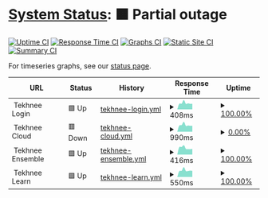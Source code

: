 # [System Status](https://status.tekhn.ee): <!--live status--> **🟧 Partial outage**

[![Uptime CI](https://github.com/koj-co/upptime/workflows/Uptime%20CI/badge.svg)](https://github.com/koj-co/upptime/actions?query=workflow%3A%22Uptime+CI%22)
[![Response Time CI](https://github.com/koj-co/upptime/workflows/Response%20Time%20CI/badge.svg)](https://github.com/koj-co/upptime/actions?query=workflow%3A%22Response+Time+CI%22)
[![Graphs CI](https://github.com/koj-co/upptime/workflows/Graphs%20CI/badge.svg)](https://github.com/koj-co/upptime/actions?query=workflow%3A%22Graphs+CI%22)
[![Static Site CI](https://github.com/koj-co/upptime/workflows/Static%20Site%20CI/badge.svg)](https://github.com/koj-co/upptime/actions?query=workflow%3A%22Static+Site+CI%22)
[![Summary CI](https://github.com/koj-co/upptime/workflows/Summary%20CI/badge.svg)](https://github.com/koj-co/upptime/actions?query=workflow%3A%22Summary+CI%22)

For timeseries graphs, see our [status page](https://status.tekhn.ee).

<!--start: status pages-->
<!-- This summary is generated by Upptime (https://github.com/upptime/upptime) -->
<!-- Do not edit this manually, your changes will be overwritten -->
<!-- prettier-ignore -->
| URL | Status | History | Response Time | Uptime |
| --- | ------ | ------- | ------------- | ------ |
| <img alt="" src="https://favicons.githubusercontent.com/null" height="13"> Tekhnee Login | 🟩 Up | [tekhnee-login.yml](https://github.com/tekhnee/status/commits/HEAD/history/tekhnee-login.yml) | <details><summary><img alt="Response time graph" src="./graphs/tekhnee-login/response-time-week.png" height="20"> 408ms</summary><br><a href="https://status.tekhn.ee/history/tekhnee-login"><img alt="Response time 536" src="https://img.shields.io/endpoint?url=https%3A%2F%2Fraw.githubusercontent.com%2Ftekhnee%2Fstatus%2FHEAD%2Fapi%2Ftekhnee-login%2Fresponse-time.json"></a><br><a href="https://status.tekhn.ee/history/tekhnee-login"><img alt="24-hour response time 625" src="https://img.shields.io/endpoint?url=https%3A%2F%2Fraw.githubusercontent.com%2Ftekhnee%2Fstatus%2FHEAD%2Fapi%2Ftekhnee-login%2Fresponse-time-day.json"></a><br><a href="https://status.tekhn.ee/history/tekhnee-login"><img alt="7-day response time 408" src="https://img.shields.io/endpoint?url=https%3A%2F%2Fraw.githubusercontent.com%2Ftekhnee%2Fstatus%2FHEAD%2Fapi%2Ftekhnee-login%2Fresponse-time-week.json"></a><br><a href="https://status.tekhn.ee/history/tekhnee-login"><img alt="30-day response time 461" src="https://img.shields.io/endpoint?url=https%3A%2F%2Fraw.githubusercontent.com%2Ftekhnee%2Fstatus%2FHEAD%2Fapi%2Ftekhnee-login%2Fresponse-time-month.json"></a><br><a href="https://status.tekhn.ee/history/tekhnee-login"><img alt="1-year response time 536" src="https://img.shields.io/endpoint?url=https%3A%2F%2Fraw.githubusercontent.com%2Ftekhnee%2Fstatus%2FHEAD%2Fapi%2Ftekhnee-login%2Fresponse-time-year.json"></a></details> | <details><summary><a href="https://status.tekhn.ee/history/tekhnee-login">100.00%</a></summary><a href="https://status.tekhn.ee/history/tekhnee-login"><img alt="All-time uptime 100.00%" src="https://img.shields.io/endpoint?url=https%3A%2F%2Fraw.githubusercontent.com%2Ftekhnee%2Fstatus%2FHEAD%2Fapi%2Ftekhnee-login%2Fuptime.json"></a><br><a href="https://status.tekhn.ee/history/tekhnee-login"><img alt="24-hour uptime 100.00%" src="https://img.shields.io/endpoint?url=https%3A%2F%2Fraw.githubusercontent.com%2Ftekhnee%2Fstatus%2FHEAD%2Fapi%2Ftekhnee-login%2Fuptime-day.json"></a><br><a href="https://status.tekhn.ee/history/tekhnee-login"><img alt="7-day uptime 100.00%" src="https://img.shields.io/endpoint?url=https%3A%2F%2Fraw.githubusercontent.com%2Ftekhnee%2Fstatus%2FHEAD%2Fapi%2Ftekhnee-login%2Fuptime-week.json"></a><br><a href="https://status.tekhn.ee/history/tekhnee-login"><img alt="30-day uptime 100.00%" src="https://img.shields.io/endpoint?url=https%3A%2F%2Fraw.githubusercontent.com%2Ftekhnee%2Fstatus%2FHEAD%2Fapi%2Ftekhnee-login%2Fuptime-month.json"></a><br><a href="https://status.tekhn.ee/history/tekhnee-login"><img alt="1-year uptime 100.00%" src="https://img.shields.io/endpoint?url=https%3A%2F%2Fraw.githubusercontent.com%2Ftekhnee%2Fstatus%2FHEAD%2Fapi%2Ftekhnee-login%2Fuptime-year.json"></a></details>
| <img alt="" src="https://favicons.githubusercontent.com/null" height="13"> Tekhnee Cloud | 🟥 Down | [tekhnee-cloud.yml](https://github.com/tekhnee/status/commits/HEAD/history/tekhnee-cloud.yml) | <details><summary><img alt="Response time graph" src="./graphs/tekhnee-cloud/response-time-week.png" height="20"> 990ms</summary><br><a href="https://status.tekhn.ee/history/tekhnee-cloud"><img alt="Response time 2513" src="https://img.shields.io/endpoint?url=https%3A%2F%2Fraw.githubusercontent.com%2Ftekhnee%2Fstatus%2FHEAD%2Fapi%2Ftekhnee-cloud%2Fresponse-time.json"></a><br><a href="https://status.tekhn.ee/history/tekhnee-cloud"><img alt="24-hour response time 2147" src="https://img.shields.io/endpoint?url=https%3A%2F%2Fraw.githubusercontent.com%2Ftekhnee%2Fstatus%2FHEAD%2Fapi%2Ftekhnee-cloud%2Fresponse-time-day.json"></a><br><a href="https://status.tekhn.ee/history/tekhnee-cloud"><img alt="7-day response time 990" src="https://img.shields.io/endpoint?url=https%3A%2F%2Fraw.githubusercontent.com%2Ftekhnee%2Fstatus%2FHEAD%2Fapi%2Ftekhnee-cloud%2Fresponse-time-week.json"></a><br><a href="https://status.tekhn.ee/history/tekhnee-cloud"><img alt="30-day response time 902" src="https://img.shields.io/endpoint?url=https%3A%2F%2Fraw.githubusercontent.com%2Ftekhnee%2Fstatus%2FHEAD%2Fapi%2Ftekhnee-cloud%2Fresponse-time-month.json"></a><br><a href="https://status.tekhn.ee/history/tekhnee-cloud"><img alt="1-year response time 2513" src="https://img.shields.io/endpoint?url=https%3A%2F%2Fraw.githubusercontent.com%2Ftekhnee%2Fstatus%2FHEAD%2Fapi%2Ftekhnee-cloud%2Fresponse-time-year.json"></a></details> | <details><summary><a href="https://status.tekhn.ee/history/tekhnee-cloud">0.00%</a></summary><a href="https://status.tekhn.ee/history/tekhnee-cloud"><img alt="All-time uptime 61.96%" src="https://img.shields.io/endpoint?url=https%3A%2F%2Fraw.githubusercontent.com%2Ftekhnee%2Fstatus%2FHEAD%2Fapi%2Ftekhnee-cloud%2Fuptime.json"></a><br><a href="https://status.tekhn.ee/history/tekhnee-cloud"><img alt="24-hour uptime 0.00%" src="https://img.shields.io/endpoint?url=https%3A%2F%2Fraw.githubusercontent.com%2Ftekhnee%2Fstatus%2FHEAD%2Fapi%2Ftekhnee-cloud%2Fuptime-day.json"></a><br><a href="https://status.tekhn.ee/history/tekhnee-cloud"><img alt="7-day uptime 0.00%" src="https://img.shields.io/endpoint?url=https%3A%2F%2Fraw.githubusercontent.com%2Ftekhnee%2Fstatus%2FHEAD%2Fapi%2Ftekhnee-cloud%2Fuptime-week.json"></a><br><a href="https://status.tekhn.ee/history/tekhnee-cloud"><img alt="30-day uptime 1.38%" src="https://img.shields.io/endpoint?url=https%3A%2F%2Fraw.githubusercontent.com%2Ftekhnee%2Fstatus%2FHEAD%2Fapi%2Ftekhnee-cloud%2Fuptime-month.json"></a><br><a href="https://status.tekhn.ee/history/tekhnee-cloud"><img alt="1-year uptime 61.96%" src="https://img.shields.io/endpoint?url=https%3A%2F%2Fraw.githubusercontent.com%2Ftekhnee%2Fstatus%2FHEAD%2Fapi%2Ftekhnee-cloud%2Fuptime-year.json"></a></details>
| <img alt="" src="https://favicons.githubusercontent.com/null" height="13"> Tekhnee Ensemble | 🟩 Up | [tekhnee-ensemble.yml](https://github.com/tekhnee/status/commits/HEAD/history/tekhnee-ensemble.yml) | <details><summary><img alt="Response time graph" src="./graphs/tekhnee-ensemble/response-time-week.png" height="20"> 416ms</summary><br><a href="https://status.tekhn.ee/history/tekhnee-ensemble"><img alt="Response time 495" src="https://img.shields.io/endpoint?url=https%3A%2F%2Fraw.githubusercontent.com%2Ftekhnee%2Fstatus%2FHEAD%2Fapi%2Ftekhnee-ensemble%2Fresponse-time.json"></a><br><a href="https://status.tekhn.ee/history/tekhnee-ensemble"><img alt="24-hour response time 471" src="https://img.shields.io/endpoint?url=https%3A%2F%2Fraw.githubusercontent.com%2Ftekhnee%2Fstatus%2FHEAD%2Fapi%2Ftekhnee-ensemble%2Fresponse-time-day.json"></a><br><a href="https://status.tekhn.ee/history/tekhnee-ensemble"><img alt="7-day response time 416" src="https://img.shields.io/endpoint?url=https%3A%2F%2Fraw.githubusercontent.com%2Ftekhnee%2Fstatus%2FHEAD%2Fapi%2Ftekhnee-ensemble%2Fresponse-time-week.json"></a><br><a href="https://status.tekhn.ee/history/tekhnee-ensemble"><img alt="30-day response time 459" src="https://img.shields.io/endpoint?url=https%3A%2F%2Fraw.githubusercontent.com%2Ftekhnee%2Fstatus%2FHEAD%2Fapi%2Ftekhnee-ensemble%2Fresponse-time-month.json"></a><br><a href="https://status.tekhn.ee/history/tekhnee-ensemble"><img alt="1-year response time 495" src="https://img.shields.io/endpoint?url=https%3A%2F%2Fraw.githubusercontent.com%2Ftekhnee%2Fstatus%2FHEAD%2Fapi%2Ftekhnee-ensemble%2Fresponse-time-year.json"></a></details> | <details><summary><a href="https://status.tekhn.ee/history/tekhnee-ensemble">100.00%</a></summary><a href="https://status.tekhn.ee/history/tekhnee-ensemble"><img alt="All-time uptime 99.98%" src="https://img.shields.io/endpoint?url=https%3A%2F%2Fraw.githubusercontent.com%2Ftekhnee%2Fstatus%2FHEAD%2Fapi%2Ftekhnee-ensemble%2Fuptime.json"></a><br><a href="https://status.tekhn.ee/history/tekhnee-ensemble"><img alt="24-hour uptime 100.00%" src="https://img.shields.io/endpoint?url=https%3A%2F%2Fraw.githubusercontent.com%2Ftekhnee%2Fstatus%2FHEAD%2Fapi%2Ftekhnee-ensemble%2Fuptime-day.json"></a><br><a href="https://status.tekhn.ee/history/tekhnee-ensemble"><img alt="7-day uptime 100.00%" src="https://img.shields.io/endpoint?url=https%3A%2F%2Fraw.githubusercontent.com%2Ftekhnee%2Fstatus%2FHEAD%2Fapi%2Ftekhnee-ensemble%2Fuptime-week.json"></a><br><a href="https://status.tekhn.ee/history/tekhnee-ensemble"><img alt="30-day uptime 100.00%" src="https://img.shields.io/endpoint?url=https%3A%2F%2Fraw.githubusercontent.com%2Ftekhnee%2Fstatus%2FHEAD%2Fapi%2Ftekhnee-ensemble%2Fuptime-month.json"></a><br><a href="https://status.tekhn.ee/history/tekhnee-ensemble"><img alt="1-year uptime 99.98%" src="https://img.shields.io/endpoint?url=https%3A%2F%2Fraw.githubusercontent.com%2Ftekhnee%2Fstatus%2FHEAD%2Fapi%2Ftekhnee-ensemble%2Fuptime-year.json"></a></details>
| <img alt="" src="https://favicons.githubusercontent.com/null" height="13"> Tekhnee Learn | 🟩 Up | [tekhnee-learn.yml](https://github.com/tekhnee/status/commits/HEAD/history/tekhnee-learn.yml) | <details><summary><img alt="Response time graph" src="./graphs/tekhnee-learn/response-time-week.png" height="20"> 550ms</summary><br><a href="https://status.tekhn.ee/history/tekhnee-learn"><img alt="Response time 691" src="https://img.shields.io/endpoint?url=https%3A%2F%2Fraw.githubusercontent.com%2Ftekhnee%2Fstatus%2FHEAD%2Fapi%2Ftekhnee-learn%2Fresponse-time.json"></a><br><a href="https://status.tekhn.ee/history/tekhnee-learn"><img alt="24-hour response time 593" src="https://img.shields.io/endpoint?url=https%3A%2F%2Fraw.githubusercontent.com%2Ftekhnee%2Fstatus%2FHEAD%2Fapi%2Ftekhnee-learn%2Fresponse-time-day.json"></a><br><a href="https://status.tekhn.ee/history/tekhnee-learn"><img alt="7-day response time 550" src="https://img.shields.io/endpoint?url=https%3A%2F%2Fraw.githubusercontent.com%2Ftekhnee%2Fstatus%2FHEAD%2Fapi%2Ftekhnee-learn%2Fresponse-time-week.json"></a><br><a href="https://status.tekhn.ee/history/tekhnee-learn"><img alt="30-day response time 564" src="https://img.shields.io/endpoint?url=https%3A%2F%2Fraw.githubusercontent.com%2Ftekhnee%2Fstatus%2FHEAD%2Fapi%2Ftekhnee-learn%2Fresponse-time-month.json"></a><br><a href="https://status.tekhn.ee/history/tekhnee-learn"><img alt="1-year response time 691" src="https://img.shields.io/endpoint?url=https%3A%2F%2Fraw.githubusercontent.com%2Ftekhnee%2Fstatus%2FHEAD%2Fapi%2Ftekhnee-learn%2Fresponse-time-year.json"></a></details> | <details><summary><a href="https://status.tekhn.ee/history/tekhnee-learn">100.00%</a></summary><a href="https://status.tekhn.ee/history/tekhnee-learn"><img alt="All-time uptime 100.00%" src="https://img.shields.io/endpoint?url=https%3A%2F%2Fraw.githubusercontent.com%2Ftekhnee%2Fstatus%2FHEAD%2Fapi%2Ftekhnee-learn%2Fuptime.json"></a><br><a href="https://status.tekhn.ee/history/tekhnee-learn"><img alt="24-hour uptime 100.00%" src="https://img.shields.io/endpoint?url=https%3A%2F%2Fraw.githubusercontent.com%2Ftekhnee%2Fstatus%2FHEAD%2Fapi%2Ftekhnee-learn%2Fuptime-day.json"></a><br><a href="https://status.tekhn.ee/history/tekhnee-learn"><img alt="7-day uptime 100.00%" src="https://img.shields.io/endpoint?url=https%3A%2F%2Fraw.githubusercontent.com%2Ftekhnee%2Fstatus%2FHEAD%2Fapi%2Ftekhnee-learn%2Fuptime-week.json"></a><br><a href="https://status.tekhn.ee/history/tekhnee-learn"><img alt="30-day uptime 100.00%" src="https://img.shields.io/endpoint?url=https%3A%2F%2Fraw.githubusercontent.com%2Ftekhnee%2Fstatus%2FHEAD%2Fapi%2Ftekhnee-learn%2Fuptime-month.json"></a><br><a href="https://status.tekhn.ee/history/tekhnee-learn"><img alt="1-year uptime 100.00%" src="https://img.shields.io/endpoint?url=https%3A%2F%2Fraw.githubusercontent.com%2Ftekhnee%2Fstatus%2FHEAD%2Fapi%2Ftekhnee-learn%2Fuptime-year.json"></a></details>

<!--end: status pages-->
